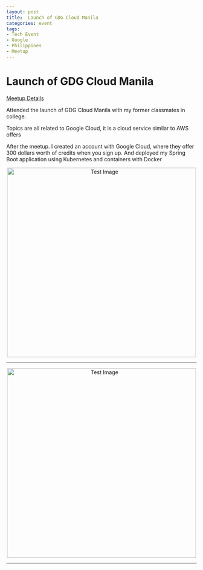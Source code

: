 ```yaml
---
layout: post
title:  Launch of GDG Cloud Manila
categories: event
tags:
- Tech Event
- Google
- Philippines
- Meetup
---
```


<h1 id="heading1">Launch of GDG Cloud Manila</h1>

<a target="_blank" href="https://www.meetup.com/GDG-Cloud-Manila/events/245459286/">Meetup Details</a>

<p>Attended the launch of GDG Cloud Manila with my former classmates in college.</p>

<p>Topics are all related to Google Cloud, it is a cloud service similar to AWS offers</p>

<p>After the meetup. I created an account with Google Cloud, where they offer 300 dollars worth of credits when you sign up. And deployed my Spring Boot application using Kubernetes and containers with Docker</p>

<center>
<img class="responsive" src="https://user-images.githubusercontent.com/7882308/34366338-3ec6e53e-ead5-11e7-9179-e0b4e14c3c65.jpg" width="500px" alt="Test Image" />

<hr />
<img class="responsive" src="https://user-images.githubusercontent.com/7882308/34366340-404826d4-ead5-11e7-9740-02ab71f8926e.jpg" width="500px" alt="Test Image" />

<hr/>
</center>
